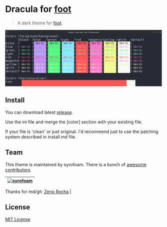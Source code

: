 # Dracula for [foot](https://codeberg.org/dnkl/foot)

> A dark theme for [foot](https://codeberg.org/dnkl/foot).

![Screenshot](./screenshot.png)

## Install
You can download latest [release](https://github.com/dracula/foot/releases).

Use the ini file and merge the [color] section with your existing file.

If your file is 'clean' or just original.
I'd recommend just to use the patching system described in install.md file. 

## Team

This theme is maintained by syrofoam.
There is a bunch of [awesome contributors](https://github.com/dracula/template/graphs/contributors).


[![syrofoam](https://github.com/syrofoam?size=100)](https://github.com/syrofoam) |
--- |
Thanks for md/git:
[Zeno Rocha](https://github.com/zenorocha) |

## License

[MIT License](./LICENSE)
